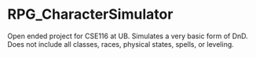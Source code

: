 # RPG_CharacterSimulator
Open ended project for CSE116 at UB. Simulates a very basic form of DnD.
Does not include all classes, races, physical states, spells, or leveling.
